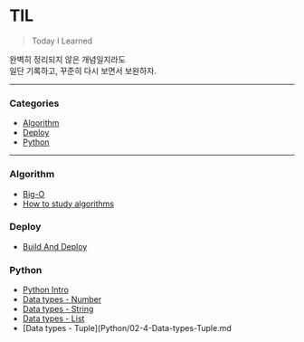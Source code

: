 # TIL

> Today I Learned

완벽히 정리되지 않은 개념일지라도  
일단 기록하고, 꾸준히 다시 보면서 보완하자.

---

### Categories

* [Algorithm](#Algorithm)
* [Deploy](#Deploy)
* [Python](#Python)

---

### Algorithm

- [Big-O](Algorithm/Big-O.md)
- [How to study algorithms](Algorithm/How-to-study-algorithms.md)

### Deploy

- [Build And Deploy](Deploy/Build-and-Deploy.md)

### Python

- [Python Intro](Python/01-Python-Intro.md)
- [Data types - Number](Python/02-1-Data-types-Number.md)
- [Data types - String](Python/02-2-Data-types-String.md)
- [Data types - List](Python/02-3-Data-types-List.md)
- [Data types - Tuple](Python/02-4-Data-types-Tuple.md
